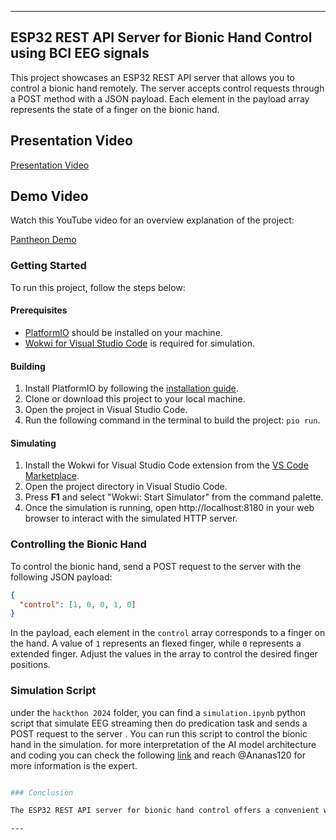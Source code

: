
---

## ESP32 REST API Server for Bionic Hand Control using BCI EEG signals

This project showcases an ESP32 REST API server that allows you to control a bionic hand remotely. The server accepts control requests through a POST method with a JSON payload. Each element in the payload array represents the state of a finger on the bionic hand.

## Presentation Video
[Presentation Video](https://youtu.be/v1VJN46kQFo)

## Demo Video
Watch this YouTube video for an overview explanation of the project:

[Pantheon Demo](https://youtu.be/iF4NBgmN6jQ)

### Getting Started

To run this project, follow the steps below:

#### Prerequisites

- [PlatformIO](https://platformio.org) should be installed on your machine.
- [Wokwi for Visual Studio Code](https://marketplace.visualstudio.com/items?itemName=wokwi.wokwi-vscode) is required for simulation.

#### Building

1. Install PlatformIO by following the [installation guide](https://docs.platformio.org/en/latest/core/installation/index.html).
2. Clone or download this project to your local machine.
3. Open the project in Visual Studio Code.
4. Run the following command in the terminal to build the project: `pio run`.

#### Simulating

1. Install the Wokwi for Visual Studio Code extension from the [VS Code Marketplace](https://marketplace.visualstudio.com/items?itemName=wokwi.wokwi-vscode).
2. Open the project directory in Visual Studio Code.
3. Press **F1** and select "Wokwi: Start Simulator" from the command palette.
4. Once the simulation is running, open http://localhost:8180 in your web browser to interact with the simulated HTTP server.

### Controlling the Bionic Hand

To control the bionic hand, send a POST request to the server with the following JSON payload:

```json
{
  "control": [1, 0, 0, 1, 0]
}
```

In the payload, each element in the `control` array corresponds to a finger on the hand. A value of `1` represents an flexed finger, while `0` represents a extended finger. Adjust the values in the array to control the desired finger positions.

### Simulation Script 
under the `hackthon 2024` folder, you can find a `simulation.ipynb` python script that simulate EEG streaming then do predication task and sends a POST request to the server . You can run this script to control the bionic hand in the simulation.
for more interpretation of the AI model architecture and coding you can check the following [link](https://github.com/Ananas120/hackaton_2024) and reach @Ananas120 for more information is the expert.

```bash

### Conclusion

The ESP32 REST API server for bionic hand control offers a convenient way to remotely control the movements of a bionic hand. By sending a simple POST request with a JSON payload, you can adjust the finger positions according to your needs. This project can be further customized and integrated into larger systems for enhanced functionality and accessibility.

---
